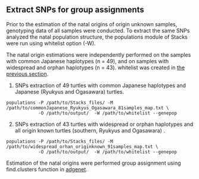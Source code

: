 ## Extract SNPs for group assignments


Prior to the estimation of the natal origins of origin unknown samples, genotyping data of all samples were conducted.
To extract the same SNPs analyzed the natal population structure, the populations module of Stacks were run using whitelist option (-W).

The natal origin estimations  were independently performed on the samples with common Japanese haplotypes (n = 49), and on samples with widespread and orphan haplotypes (n = 43). whitelist was created in [the previous section](https://github.com/tmkhmbt/foraging_turtle_group_assignment/blob/main/Population%20structure.md).

1. SNPs extraction of 49 turtles with common Japanese haplotypes and Japanese (Ryukyus and Ogasawara) turtles.

```
populations -P /path/to/Stacks_files/ -M /path/to/commonJapanese_Ryukyus_Ogasawara_81samples_map.txt \
            -O /path/to/output/  -W /path/to/whitelist --genepop
```

2. SNPs extraction of 43 turtles with widespread or orphan haplotypes and all origin known turtles (southern, Ryukyus and Ogasawara) .

```
populations -P /path/to/Stacks_files/ -M /path/to/widespread_orhan_originknown_91samples_map.txt \
            -O /path/to/output/  -W /path/to/whitelist --genepop
```


Estimation of the natal origins were performed group assignment using find.clusters function in [adgenet](https://adegenet.r-forge.r-project.org/files/tutorial-dapc.pdf).
